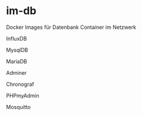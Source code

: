 # im-db
Docker Images für Datenbank Container im Netzwerk


InfluxDB

MysqlDB

MariaDB

Adminer

Chronograf

PHPmyAdmin

Mosquitto